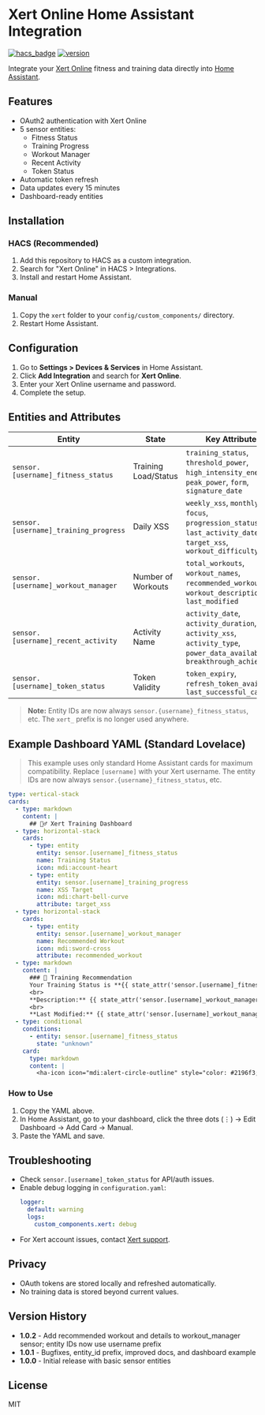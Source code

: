 # Xert Online Home Assistant Integration

[![hacs_badge](https://img.shields.io/badge/HACS-Custom-orange.svg)](https://github.com/custom-components/hacs)
[![version](https://img.shields.io/badge/version-1.0.2-blue.svg)](https://github.com/salihinsaealal/xert-homeassistant)

Integrate your [Xert Online](https://www.xertonline.com/) fitness and training data directly into [Home Assistant](https://www.home-assistant.io/).

## Features
- OAuth2 authentication with Xert Online
- 5 sensor entities:
  - Fitness Status
  - Training Progress
  - Workout Manager
  - Recent Activity
  - Token Status
- Automatic token refresh
- Data updates every 15 minutes
- Dashboard-ready entities

## Installation

### HACS (Recommended)
1. Add this repository to HACS as a custom integration.
2. Search for "Xert Online" in HACS > Integrations.
3. Install and restart Home Assistant.

### Manual
1. Copy the `xert` folder to your `config/custom_components/` directory.
2. Restart Home Assistant.

## Configuration
1. Go to **Settings > Devices & Services** in Home Assistant.
2. Click **Add Integration** and search for **Xert Online**.
3. Enter your Xert Online username and password.
4. Complete the setup.

## Entities and Attributes
| Entity | State | Key Attributes |
|--------|-------|---------------|
| `sensor.[username]_fitness_status` | Training Load/Status | `training_status`, `threshold_power`, `high_intensity_energy`, `peak_power`, `form`, `signature_date` |
| `sensor.[username]_training_progress` | Daily XSS | `weekly_xss`, `monthly_xss`, `focus`, `progression_status`, `last_activity_date`, `target_xss`, `workout_difficulty` |
| `sensor.[username]_workout_manager` | Number of Workouts | `total_workouts`, `workout_names`, `recommended_workout`, `workout_description`, `last_modified` |
| `sensor.[username]_recent_activity` | Activity Name | `activity_date`, `activity_duration`, `activity_xss`, `activity_type`, `power_data_available`, `breakthrough_achieved` |
| `sensor.[username]_token_status` | Token Validity | `token_expiry`, `refresh_token_available`, `last_successful_call` |

> **Note:** Entity IDs are now always `sensor.{username}_fitness_status`, etc. The `xert_` prefix is no longer used anywhere.

## Example Dashboard YAML (Standard Lovelace)

> This example uses only standard Home Assistant cards for maximum compatibility. Replace `[username]` with your Xert username. The entity IDs are now always `sensor.{username}_fitness_status`, etc.

```yaml
type: vertical-stack
cards:
  - type: markdown
    content: |
      ## 🚴‍♂️ Xert Training Dashboard
  - type: horizontal-stack
    cards:
      - type: entity
        entity: sensor.[username]_fitness_status
        name: Training Status
        icon: mdi:account-heart
      - type: entity
        entity: sensor.[username]_training_progress
        name: XSS Target
        icon: mdi:chart-bell-curve
        attribute: target_xss
  - type: horizontal-stack
    cards:
      - type: entity
        entity: sensor.[username]_workout_manager
        name: Recommended Workout
        icon: mdi:sword-cross
        attribute: recommended_workout
  - type: markdown
    content: |
      ### 💪 Training Recommendation
      Your Training Status is **{{ state_attr('sensor.[username]_fitness_status', 'training_status') }}** and you should consider a **{{ state_attr('sensor.[username]_workout_manager', 'recommended_workout') }}** workout.
      <br>
      **Description:** {{ state_attr('sensor.[username]_workout_manager', 'workout_description') }}
      <br>
      **Last Modified:** {{ state_attr('sensor.[username]_workout_manager', 'last_modified') }}
  - type: conditional
    conditions:
      - entity: sensor.[username]_fitness_status
        state: "unknown"
    card:
      type: markdown
      content: |
        <ha-icon icon="mdi:alert-circle-outline" style="color: #2196f3;"></ha-icon> **No data?** Go to Node-RED and click "**Manual Test**" or "**Force Update**"
```

### How to Use
1. Copy the YAML above.
2. In Home Assistant, go to your dashboard, click the three dots (⋮) → Edit Dashboard → Add Card → Manual.
3. Paste the YAML and save.

## Troubleshooting
- Check `sensor.[username]_token_status` for API/auth issues.
- Enable debug logging in `configuration.yaml`:
  ```yaml
  logger:
    default: warning
    logs:
      custom_components.xert: debug
  ```
- For Xert account issues, contact [Xert support](mailto:support@xertonline.com).

## Privacy
- OAuth tokens are stored locally and refreshed automatically.
- No training data is stored beyond current values.

## Version History
- **1.0.2** - Add recommended workout and details to workout_manager sensor; entity IDs now use username prefix
- **1.0.1** - Bugfixes, entity_id prefix, improved docs, and dashboard example
- **1.0.0** - Initial release with basic sensor entities

## License
MIT 